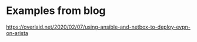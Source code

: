 # Examples from blog

https://overlaid.net/2020/02/07/using-ansible-and-netbox-to-deploy-evpn-on-arista
